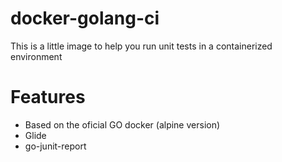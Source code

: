 # docker-golang-ci

This is a little image to help you run unit tests in a containerized environment

# Features

  * Based on the oficial GO docker (alpine version)
  * Glide
  * go-junit-report
